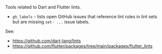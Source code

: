 Tools related to Dart and Flutter lints.

* `gh_labels` - lists open GitHub issues that reference lint rules in 
   lint sets but are missing `set- ...` issue labels.

See: 

* https://github.com/dart-lang/lints
* https://github.com/flutter/packages/tree/main/packages/flutter_lints
